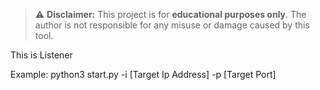 > ⚠️ **Disclaimer:** This project is for **educational purposes only**. The author is not responsible for any misuse or damage caused by this tool.

This is Listener

Example: python3 start.py -i [Target Ip Address] -p [Target Port]
